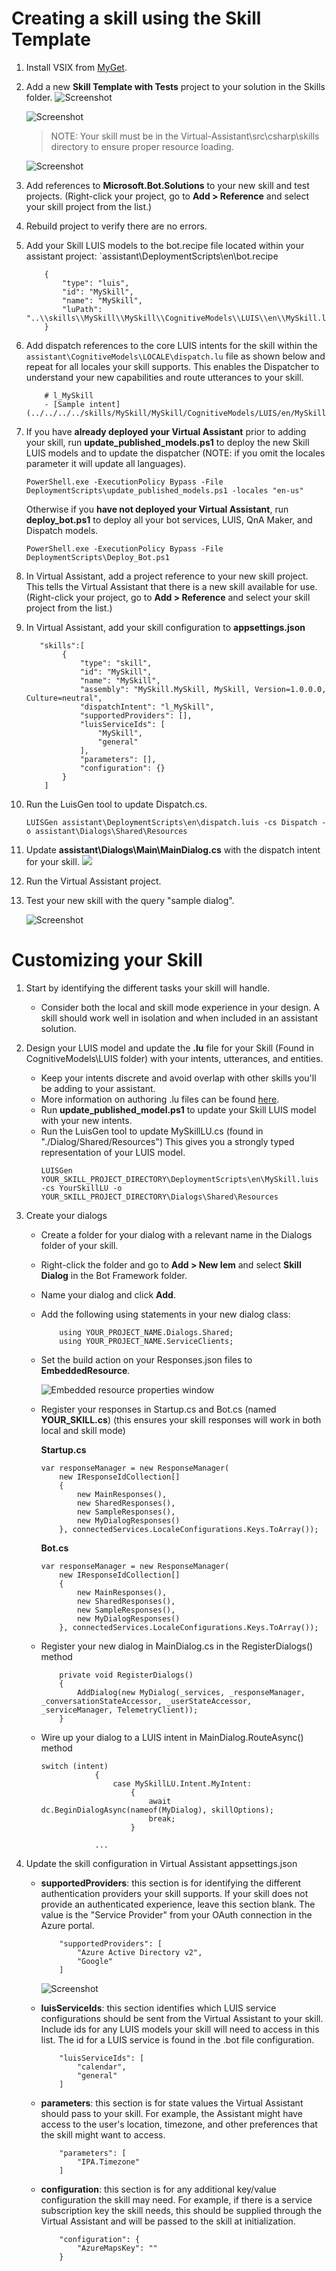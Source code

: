 # Creating a skill using the Skill Template
1. Install VSIX from [MyGet](https://botbuilder.myget.org/gallery/aitemplates).
2. Add a new **Skill Template with Tests** project to your solution in the Skills folder. 
    ![Screenshot](../media/skills_addproject.jpg)

    ![Screenshot](../media/skills_addproject2.jpg)

     > NOTE: Your skill must be in the Virtual-Assistant\src\csharp\skills directory to ensure proper resource loading.

    ![Screenshot](../media/skills_projects.jpg)

3. Add references to **Microsoft.Bot.Solutions** to your new skill and test projects. (Right-click your project, go to **Add > Reference** and select your skill project from the list.)
4. Rebuild project to verify there are no errors.
5. Add your Skill LUIS models to the bot.recipe file located within your assistant project: `assistant\DeploymentScripts\en\bot.recipe
    ```
        {
            "type": "luis",
            "id": "MySkill",
            "name": "MySkill",
            "luPath": "..\\skills\\MySkill\\MySkill\\CognitiveModels\\LUIS\\en\\MySkill.lu"
        }
    ```
6. Add dispatch references to the core LUIS intents for the skill within the `assistant\CognitiveModels\LOCALE\dispatch.lu` file as shown below and repeat for all locales your skill supports. This enables the Dispatcher to understand your new capabilities and route utterances to your skill.
     
    ```
        # l_MySkill 
        - [Sample intent](../../../../skills/MySkill/MySkill/CognitiveModels/LUIS/en/MySkill.lu#Sample)
    ```

7. If you have **already deployed your Virtual Assistant** prior to adding your skill, run **update_published_models.ps1** to deploy the new Skill LUIS models and to update the dispatcher (NOTE: if you omit the locales parameter it will update all languages).
    ```
    PowerShell.exe -ExecutionPolicy Bypass -File DeploymentScripts\update_published_models.ps1 -locales "en-us"
    ```
    Otherwise if you **have not deployed your Virtual Assistant**, run **deploy_bot.ps1** to deploy all your bot services, LUIS, QnA Maker, and Dispatch models.
    ```
    PowerShell.exe -ExecutionPolicy Bypass -File DeploymentScripts\Deploy_Bot.ps1
    ```

8.  In Virtual Assistant, add a project reference to your new skill project. This tells the Virtual Assistant that there is a new skill available for use. (Right-click your project, go to **Add > Reference** and select your skill project from the list.)

9. In Virtual Assistant, add your skill configuration to **appsettings.json** 

    ```
       "skills":[
            {
                "type": "skill",
                "id": "MySkill",
                "name": "MySkill",
                "assembly": "MySkill.MySkill, MySkill, Version=1.0.0.0, Culture=neutral",
                "dispatchIntent": "l_MySkill",
                "supportedProviders": [],
                "luisServiceIds": [
                    "MySkill",
                    "general"
                ],
                "parameters": [],
                "configuration": {}
            }
        ]
    ```
10. Run the LuisGen tool to update Dispatch.cs.
    ```
    LUISGen assistant\DeploymentScripts\en\dispatch.luis -cs Dispatch -o assistant\Dialogs\Shared\Resources 
    ```
11. Update **assistant\Dialogs\Main\MainDialog.cs** with the dispatch intent for your skill.
    ![](../media/skills_maindialogupdate.jpg)

12. Run the Virtual Assistant project.
13. Test your new skill with the query "sample dialog".

    ![Screenshot](../media/skills_testnewskill.jpg)

# Customizing your Skill
1. Start by identifying the different tasks your skill will handle.
    - Consider both the local and skill mode experience in your design. A skill should work well in isolation and when included in an assistant solution.

2. Design your LUIS model and update the **.lu** file for your Skill (Found in CognitiveModels\LUIS folder) with your intents, utterances, and entities. 
    - Keep your intents discrete and avoid overlap with other skills you'll be adding to your assistant.
    - More information on authoring .lu files can be found [here](https://github.com/Microsoft/botbuilder-tools/blob/master/packages/Ludown/docs/lu-file-format.md).
    - Run **update_published_model.ps1** to update your Skill LUIS model with your new intents. 
    - Run the LuisGen tool to update MySkillLU.cs (found in "./Dialog/Shared/Resources") This gives you a strongly typed representation of your LUIS model.
        ```
        LUISGen YOUR_SKILL_PROJECT_DIRECTORY\DeploymentScripts\en\MySkill.luis -cs YourSkillLU -o YOUR_SKILL_PROJECT_DIRECTORY\Dialogs\Shared\Resources 
        ```
3. Create your dialogs
    - Create a folder for your dialog with a relevant name in the Dialogs folder of your skill. 
    - Right-click the folder and go to **Add > New Iem** and select **Skill Dialog** in the Bot Framework folder.
    - Name your dialog and click **Add**.
    - Add the following using statements in your new dialog class:

        ```
            using YOUR_PROJECT_NAME.Dialogs.Shared;
            using YOUR_PROJECT_NAME.ServiceClients;
        ```
    - Set the build action on your Responses.json files to **EmbeddedResource**.

        ![Embedded resource properties window](../media/skills_embeddedresource.jpg)
    
    - Register your responses in Startup.cs and Bot.cs (named **YOUR_SKILL.cs**) (this ensures your skill responses will work in both local and skill mode)

        **Startup.cs**
        ```
        var responseManager = new ResponseManager(
            new IResponseIdCollection[]
            {
                new MainResponses(),
                new SharedResponses(),
                new SampleResponses(),
                new MyDialogResponses()
            }, connectedServices.LocaleConfigurations.Keys.ToArray());
        ```
        
        **Bot.cs**
        ```
        var responseManager = new ResponseManager(
            new IResponseIdCollection[]
            {
                new MainResponses(),
                new SharedResponses(),
                new SampleResponses(),
                new MyDialogResponses()
            }, connectedServices.LocaleConfigurations.Keys.ToArray());
        ```

    - Register your new dialog in MainDialog.cs in the RegisterDialogs() method

        ```
            private void RegisterDialogs()
            {
                AddDialog(new MyDialog(_services, _responseManager, _conversationStateAccessor, _userStateAccessor, _serviceManager, TelemetryClient));
            }
        ```

    - Wire up your dialog to a LUIS intent in MainDialog.RouteAsync() method

        ```
        switch (intent)
                    {
                        case MySkillLU.Intent.MyIntent:
                            {
                                await dc.BeginDialogAsync(nameof(MyDialog), skillOptions);
                                break;
                            }

                    ...
        ```


4. Update the skill configuration in Virtual Assistant appsettings.json
    - **supportedProviders**: this section is for identifying the different authentication providers your skill supports. If your skill does not provide an authenticated experience, leave this section blank. The value is the "Service Provider" from your OAuth connection in the Azure portal.

        ```
            "supportedProviders": [
                "Azure Active Directory v2",
                "Google"
            ]
        ```

        ![Screenshot](../media/skills_oauthprovider.jpg)

    - **luisServiceIds**: this section identifies which LUIS service configurations should be sent from the Virtual Assistant to your skill. Include ids for any LUIS models your skill will need to access in this list. The id for a LUIS service is found in the .bot file configuration.
        ```
            "luisServiceIds": [
                "calendar",
                "general"
            ]
        ```
    - **parameters**: this section is for state values the Virtual Assistant should pass to your skill. For example, the Assistant might have access to the user's location, timezone, and other preferences that the skill might want to access.
        ```
            "parameters": [
                "IPA.Timezone"
            ]
        ```
    - **configuration**: this section is for any additional key/value configuration the skill may need. For example, if there is a service subscription key the skill needs, this should be supplied through the Virtual Assistant and will be passed to the skill at initialization.
        ```
            "configuration": {
                "AzureMapsKey": ""
            }
        ```
